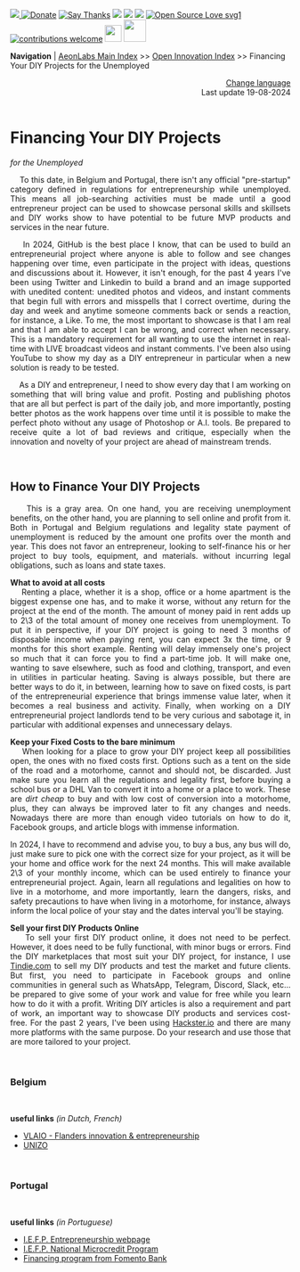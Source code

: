 [![](https://dcbadge.vercel.app/api/server/hw3j3RwfJf) ](https://discord.gg/hw3j3RwfJf)
 [![Donate](https://img.shields.io/badge/donate-$-brown.svg?style=for-the-badge)](http://paypal.me/mtpsilva)
 [![Say Thanks](https://img.shields.io/badge/Say%20Thanks-!-yellow.svg?style=for-the-badge)](https://saythanks.io/to/mtpsilva)
![](https://img.shields.io/github/last-commit/aeonSolutions/aeonSolutions?style=for-the-badge)
<img src="https://us-central1-trackgit-analytics.cloudfunctions.net/token/ping/lztozx5fhr486ojv78ol" />
![](https://views.whatilearened.today/views/github/aeonSolutions/aeonSolutions.svg)
[![Open Source Love svg1](https://badges.frapsoft.com/os/v1/open-source.svg?v=103)](#)
[![contributions welcome](https://img.shields.io/badge/contributions-welcome-brightgreen.svg?style=flat&label=Contributions&colorA=red&colorB=black	)](#)
[<img src="https://cdn.buymeacoffee.com/buttons/v2/default-yellow.png" data-canonical-src="https://cdn.buymeacoffee.com/buttons/v2/default-yellow.png" height="30" />](https://www.buymeacoffee.com/migueltomas)
<a href="https://github.com/sponsors/aeonSolutions">
  <img height="40" src="https://github.com/aeonSolutions/PCB-Prototyping-Catalogue/blob/main/media/become_a_github_sponsor.png">
</a>


**Navigation** | [AeonLabs Main Index](https://github.com/aeonSolutions/aeonSolutions/blob/main/aeonSolutions-Main-Index.md)  >>  [Open Innovation Index](https://github.com/aeonSolutions/aeonSolutions/blob/main/open-innovation-book-index.md)  >> Financing Your DIY Projects for the Unemployed

<div align="right">
 <a href="https://github-com.translate.goog/aeonSolutions/aeonSolutions/blob/main/Financing%20Your%20DIY%20projects.md?_x_tr_sl=en&_x_tr_tl=nl&_x_tr_hl=en&_x_tr_pto=wapp">Change language</a> <br>
Last update 19-08-2024
</div>

<br>

<div align="justify">
 
# Financing Your DIY Projects
*for the Unemployed*
<br>

&nbsp; &nbsp; To this date, in Belgium and Portugal, there isn't any official "pre-startup" category defined in regulations for entrepreneurship while unemployed. This means all job-searching activities must be made until a good entrepreneur project can be used to showcase personal skills and skillsets and DIY works show to have potential to be future MVP products and services in the near future. 

&nbsp; &nbsp; In 2024, GitHub is the best place I know, that can be used to build an entrepreneurial project where anyone is able to follow and see changes happening over time, even participate in the project with ideas, questions and discussions about it.  However, it isn't enough, for the past 4 years I've been using Twitter and Linkedin to build a brand and an image supported with unedited content: unedited photos and videos, and  instant comments that begin full with errors and misspells that I correct overtime, during the day and week and anytime someone  comments back or sends a reaction, for instance, a Like.  To me, the most important to showcase is that I am real and that I am able to accept I can be wrong, and correct when necessary. This is a mandatory requirement for all wanting to use the internet in real-time with LIVE broadcast videos and instant comments.  I've been also using YouTube to show my day as a DIY entrepreneur in particular when a new solution is ready to be tested. 

&nbsp; &nbsp; As a DIY and entrepreneur, I need to show every day that I am working on something that will bring value and profit. Posting and publishing photos that are all but perfect is part of the daily job, and more importantly, posting better photos as the work happens over time until it is possible to make the perfect photo without any usage of Photoshop or A.I. tools.  Be prepared to receive quite a lot of bad reviews and critique, especially when the innovation and novelty of your project are ahead of mainstream trends. 

<br>

## How to Finance Your DIY Projects
&nbsp; &nbsp; This is a gray area. On one hand, you are receiving unemployment benefits, on the other hand, you are planning to sell online and profit from it. Both in Portugal and Belgium regulations and legality state payment of unemployment is reduced by the amount one profits over the month and year. This does not favor an entrepreneur, looking to self-finance his or her project to buy tools, equipment, and materials. without incurring legal obligations, such as loans and state taxes.    

**What to avoid at all costs** <br>
&nbsp; &nbsp; Renting a place, whether it is a shop, office or a home apartment is the biggest expense one has, and to make it worse, without any return for the project at the end of the month. The amount of money paid in rent adds up to 2\3 of the total amount of money one receives from unemployment. To put it in perspective, if your DIY project is going to need 3 months of disposable income when paying rent, you can expect 3x the time, or 9 months for this short example.  Renting will delay immensely one's project so much that it can force you to find a part-time job. It will make one, wanting to save elsewhere, such as food and clothing, transport, and even in utilities in particular heating. Saving is always possible, but there are better ways to do it, in between, learning how to save on fixed costs, is part of the entrepreneurial experience that brings immense value later, when it becomes a real business and activity.  Finally, when working on a DIY entrepreneurial project landlords tend to be very curious and sabotage it, in particular with additional expenses and unnecessary delays. 

**Keep your Fixed Costs to the bare minimum** <br>
&nbsp; &nbsp; When looking for a place to grow your DIY project keep all possibilities open, the ones with no fixed costs first. Options such as a tent on the side of the road and a motorhome, cannot and should not, be discarded. Just make sure you learn all the regulations and legality first, before buying a school bus or a DHL Van to convert it into a home or a place to work. These are *dirt cheap* to buy and with low cost of conversion into a motorhome, plus, they can always be improved later to fit any changes and needs.  Nowadays there are more than enough video tutorials on how to do it, Facebook groups, and article blogs with immense information.  

In 2024, I have to recommend and advise you, to buy a bus, any bus will do, just make sure to pick one with the correct size for your project, as it will be your home and office work for the next 24 months. This will make available 2\3 of your monthly income, which can be used entirely to finance your entrepreneurial project. Again, learn all regulations and legalities on how to live in a motorhome, and more importantly, learn the dangers, risks, and safety precautions to have when living in a motorhome, for instance, always inform the local police of your stay and the dates interval you'll be staying.  

**Sell your first DIY Products Online** <br>
&nbsp; &nbsp; To sell your first DIY product online, it does not need to be perfect. However, it does need to be fully functional, with minor bugs or errors.  Find the DIY marketplaces that most suit your DIY project, for instance, I use [Tindie.com](https://www.tindie.com/stores/aeonlabs/) to sell my DIY products and test the market and future clients. But first, you need to participate in Facebook groups and online communities in general such as WhatsApp, Telegram, Discord, Slack, etc...  be prepared to give some of your work and value for free while you learn how to do it with a profit. Writing DIY articles is also a requirement and part of work, an important way to showcase DIY products and services cost-free. For the past 2 years, I've been using [Hackster.io](https://www.hackster.io/mtpsilva) and there are many more platforms with the same purpose. Do your research and use those that are more tailored to your project.   

<br>

### Belgium

<br>

**useful links** *(in Dutch, French)* <br>
- [VLAIO - Flanders innovation & entrepreneurship](https://www.vlaio.be/en)
- [UNIZO](https://www.unizo.be)
  
  
<br>

### Portugal

<br>

**useful links** *(in Portuguese)* <br>
- [I.E.F.P. Entrepreneurship webpage](https://www.iefp.pt/empreendedorismo)
- [I.E.F.P. National Microcredit Program](https://www.iefp.pt/documents/10181/190833/Ficha+Sintese+Programa+Nacional+de+Microcredito+%28vf+03-01-2022%29.pdf/353dc580-ea2e-4a41-ac78-4e8c0aa6bbe0)
- [Financing program from Fomento Bank](https://www.bpfomento.pt/pt/catalogo/linha-de-apoio-ao-empreendedorismo-e-criacao-do-proprio-emprego/)
  

<br>

</div>
 
</div>

